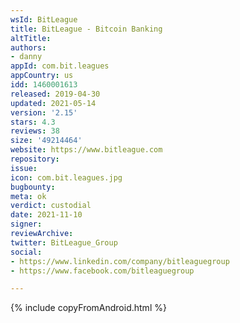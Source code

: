 ```yaml
---
wsId: BitLeague
title: BitLeague - Bitcoin Banking
altTitle: 
authors:
- danny
appId: com.bit.leagues
appCountry: us
idd: 1460001613
released: 2019-04-30
updated: 2021-05-14
version: '2.15'
stars: 4.3
reviews: 38
size: '49214464'
website: https://www.bitleague.com
repository: 
issue: 
icon: com.bit.leagues.jpg
bugbounty: 
meta: ok
verdict: custodial
date: 2021-11-10
signer: 
reviewArchive: 
twitter: BitLeague_Group
social:
- https://www.linkedin.com/company/bitleaguegroup
- https://www.facebook.com/bitleaguegroup

---
```


{% include copyFromAndroid.html %}
